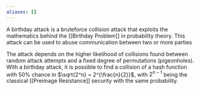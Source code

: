 ```yaml
---
aliases: []
---
```

A birthday attack is a bruteforce collision attack that exploits the mathematics behind the [[Birthday Problem]] in probability theory. This attack can be used to abuse communication between two or more parties

The attack depends on the higher likelihood of collisions found between random attack attempts and a fixed degree of permutations (pigeonholes). With a birthday attack, it is possible to find a collision of a hash function with 50% chance in $\sqrt{2^n} = 2^{\frac{n}{2}}$, with $2^{n-1}$ being the classical [[Preimage Resistance]] security with the same probability.
